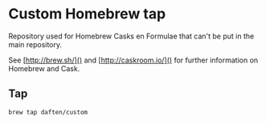 # Custom Homebrew tap

Repository used for Homebrew Casks en Formulae that can't be put in the main repository.

See [http://brew.sh/]() and [http://caskroom.io/]() for further information on Homebrew and Cask.

## Tap
```code
brew tap daften/custom
```
